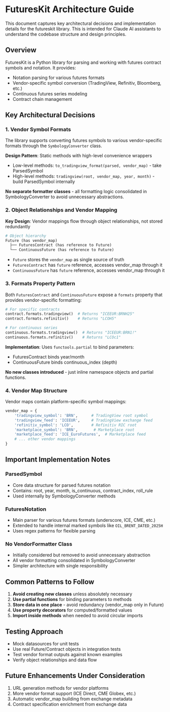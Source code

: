 # FuturesKit Architecture Guide

This document captures key architectural decisions and implementation details for the futureskit library. This is intended for Claude AI assistants to understand the codebase structure and design principles.

## Overview

FuturesKit is a Python library for parsing and working with futures contract symbols and notation. It provides:
- Notation parsing for various futures formats
- Vendor-specific symbol conversion (TradingView, Refinitiv, Bloomberg, etc.)
- Continuous futures series modeling
- Contract chain management

## Key Architectural Decisions

### 1. Vendor Symbol Formats

The library supports converting futures symbols to various vendor-specific formats through the `SymbologyConverter` class.

**Design Pattern**: Static methods with high-level convenience wrappers
- Low-level methods: `to_tradingview_format(parsed, vendor_map)` - take ParsedSymbol
- High-level methods: `tradingview(root, vendor_map, year, month)` - build ParsedSymbol internally

**No separate formatter classes** - all formatting logic consolidated in SymbologyConverter to avoid unnecessary abstractions.

### 2. Object Relationships and Vendor Mapping

**Key Design**: Vendor mappings flow through object relationships, not stored redundantly

```python
# Object hierarchy
Future (has vendor_map)
  ├── FuturesContract (has reference to Future)
  └── ContinuousFuture (has reference to Future)
```

- `Future` stores the `vendor_map` as single source of truth
- `FuturesContract` has `future` reference, accesses vendor_map through it
- `ContinuousFuture` has `future` reference, accesses vendor_map through it

### 3. Formats Property Pattern

Both `FuturesContract` and `ContinuousFuture` expose a `formats` property that provides vendor-specific formatting:

```python
# For specific contracts
contract.formats.tradingview()  # Returns "ICEEUR:BRNH25"
contract.formats.refinitiv()    # Returns "LCOH5"

# For continuous series  
continuous.formats.tradingview()  # Returns "ICEEUR:BRN1!"
continuous.formats.refinitiv()    # Returns "LCOc1"
```

**Implementation**: Uses `functools.partial` to bind parameters:
- FuturesContract binds year/month
- ContinuousFuture binds continuous_index (depth)

**No new classes introduced** - just inline namespace objects and partial functions.

### 4. Vendor Map Structure

Vendor maps contain platform-specific symbol mappings:

```python
vendor_map = {
    'tradingview_symbol': 'BRN',      # TradingView root symbol
    'tradingview_feed': 'ICEEUR',     # TradingView exchange feed
    'refinitiv_symbol': 'LCO',        # Refinitiv RIC root
    'marketplace_symbol': 'BRN',       # Marketplace root
    'marketplace_feed': 'ICE_EuroFutures',  # Marketplace feed
    # ... other vendor mappings
}
```


## Important Implementation Notes

### ParsedSymbol
- Core data structure for parsed futures notation
- Contains: root, year, month, is_continuous, contract_index, roll_rule
- Used internally by SymbologyConverter methods

### FuturesNotation
- Main parser for various futures formats (underscore, ICE, CME, etc.)
- Extended to handle internal marked symbols like `OIL_BRENT_DATED_2025H`
- Uses regex patterns for flexible parsing

### No VendorFormatter Class
- Initially considered but removed to avoid unnecessary abstraction
- All vendor formatting consolidated in SymbologyConverter
- Simpler architecture with single responsibility

## Common Patterns to Follow

1. **Avoid creating new classes** unless absolutely necessary
2. **Use partial functions** for binding parameters to methods
3. **Store data in one place** - avoid redundancy (vendor_map only in Future)
4. **Use property decorators** for computed/formatted values
5. **Import inside methods** when needed to avoid circular imports

## Testing Approach

- Mock datasources for unit tests
- Use real Future/Contract objects in integration tests
- Test vendor format outputs against known examples
- Verify object relationships and data flow

## Future Enhancements Under Consideration

1. URL generation methods for vendor platforms
2. More vendor format support (ICE Direct, CME Globex, etc.)
3. Automatic vendor_map building from exchange metadata
4. Contract specification enrichment from exchange data